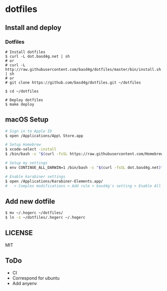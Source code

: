 # dotfiles

## Install and deploy

### Dotfiles
```
# Install dotfiles
$ curl -L dot.basd4g.net | sh
# or
# curl -L http://raw.githubusercontent.com/basd4g/dotfiles/master/bin/install.sh | sh
# or
# git clone https://github.com/basd4g/dotfiles.git ~/dotfiles

$ cd ~/dotfiles

# Deploy dotfiles
$ make deploy
```

## macOS Setup

```sh
# Sign in to Apple ID
$ open /Applications/App\ Store.app

# Setup Homebrew
$ xcode-select -install
$ /bin/bash -c "$(curl -fsSL https://raw.githubusercontent.com/Homebrew/install/master/install.sh)"

# Setup my settings
$ env CONTINUE_ALL_DARWIN=1 /bin/bash -c "$(curl -fsSL dot.basd4g.net)"

# Enable karabiner settings
$ open /Applications/Karabiner-Elements.app/
#   > Complex modifications > Add rule > basd4g's setting > Enable All
```

## Add new dotfile

```sh
$ mv ~/.hogerc ~/dotfiles/
$ ln -s ~/dotfiles/.hogerc ~/.hogerc
```

## LICENSE

MIT

## ToDo

- CI
- Correspond for ubuntu
- Add anyenv
